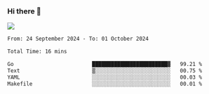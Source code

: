 ### Hi there 👋️

![](https://komarev.com/ghpvc/?username=Loner1024)

<!--START_SECTION:waka-->

```txt
From: 24 September 2024 - To: 01 October 2024

Total Time: 16 mins

Go                         ████████████████████████▓   99.21 %
Text                       ▒░░░░░░░░░░░░░░░░░░░░░░░░   00.75 %
YAML                       ░░░░░░░░░░░░░░░░░░░░░░░░░   00.03 %
Makefile                   ░░░░░░░░░░░░░░░░░░░░░░░░░   00.01 %
```

<!--END_SECTION:waka-->




